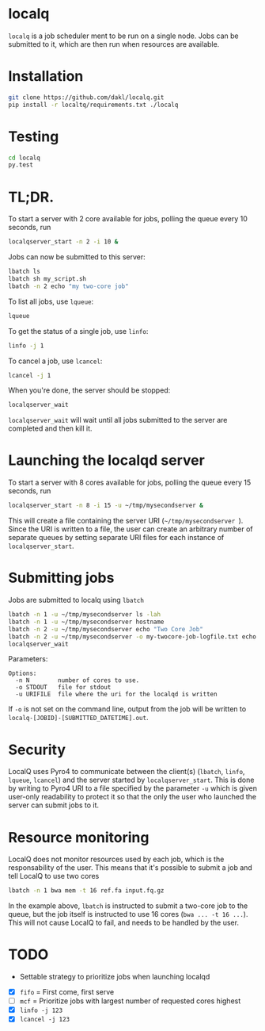 # localq

`localq` is a job scheduler ment to be run on a single node. Jobs can be submitted to it, which are then run when resources are available. 

# Installation

```bash
git clone https://github.com/dakl/localq.git
pip install -r localtq/requirements.txt ./localq
```

# Testing

```bash
cd localq
py.test
```

# TL;DR.

To start a server with 2 core available for jobs, polling the queue every 10 seconds, run
 
```bash
localqserver_start -n 2 -i 10 &
```

Jobs can now be submitted to this server: 

```bash
lbatch ls
lbatch sh my_script.sh
lbatch -n 2 echo "my two-core job"
```

To list all jobs, use `lqueue`: 

```bash
lqueue
```

To get the status of a single job, use `linfo`:

```bash
linfo -j 1
```

To cancel a job, use `lcancel`:

```bash
lcancel -j 1
```


When you're done, the server should be stopped:

```bash
localqserver_wait
```

`localqserver_wait` will wait until all jobs submitted to the server are completed and then kill it.

# Launching the localqd server

To start a server with 8 cores available for jobs, polling the queue every 15 seconds, run 

```bash
localqserver_start -n 8 -i 15 -u ~/tmp/mysecondserver &
```

This will create a file containing the server URI (`~/tmp/mysecondserver `). Since the URI is written to a file, the user can create an arbitrary number of separate queues by setting separate URI files for each instance of `localqserver_start`.

# Submitting jobs

Jobs are submitted to localq using `lbatch`

```bash
lbatch -n 1 -u ~/tmp/mysecondserver ls -lah
lbatch -n 1 -u ~/tmp/mysecondserver hostname
lbatch -n 2 -u ~/tmp/mysecondserver echo "Two Core Job"
lbatch -n 2 -u ~/tmp/mysecondserver -o my-twocore-job-logfile.txt echo "Two Core Job with log"
localqserver_wait
```

Parameters:

```
Options:
  -n N        number of cores to use.
  -o STDOUT   file for stdout
  -u URIFILE  file where the uri for the localqd is written
```

If `-o` is not set on the command line, output from the job will be written to `localq-[JOBID]-[SUBMITTED_DATETIME].out`.

# Security

LocalQ uses Pyro4 to communicate between the client(s) (`lbatch`, `linfo`, `lqueue`, `lcancel`) and the server started by `localqserver_start`. This is done by writing to Pyro4 URI to a file specified by the parameter `-u` which is given user-only readability to protect it so that the only the user who launched the server can submit jobs to it.

# Resource monitoring

LocalQ does not monitor resources used by each job, which is the responsability of the user. This means that it's possible to submit a job and tell LocalQ to use two cores

```bash
lbatch -n 1 bwa mem -t 16 ref.fa input.fq.gz
```

In the example above, `lbatch` is instructed to submit a two-core job to the queue, but the job itself is instructed to use 16 cores (`bwa ... -t 16 ...`). This will not cause LocalQ to fail, and needs to be handled by the user.

# TODO

* Settable strategy to prioritize jobs when launching localqd
 * [x] `fifo` = First come, first serve
 * [ ] `mcf` = Prioritize jobs with largest number of requested cores highest
* [x] `linfo -j 123`
* [x] `lcancel -j 123`
